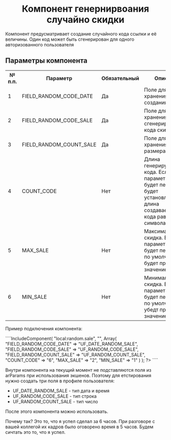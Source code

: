 <h1 align="center">Компонент генернирвоания случайно скидки</h1>
<p>Компонент предусматривает создание случайного кода ссылки и её величины. Один код может быть сгенерирован для одного авторизованного пользователя</p>
<h2>Параметры компонента</h2>
<table>
<tr>
<th>№ п.п.</th>
<th>Параметр</th>
<th>Обязательный</th>
<th>Описание</th>
</tr>
<tr>
<td>1</td>
<td>FIELD_RANDOM_CODE_DATE</td>
<td>Да</td>
<td>Поле для хранения даты создания кода.</td>
</tr>

<tr>
<td>2</td>
<td>FIELD_RANDOM_CODE_SALE</td>
<td>Да</td>
<td>Поле для хранения сгенерированного кода скидки.</td>
</tr>

<tr>
<td>3</td>
<td>FIELD_RANDOM_COUNT_SALE</td>
<td>Да</td>
<td>Поле для хранения размера скидки.</td>
</tr>

<tr>
<td>4</td>
<td>COUNT_CODE</td>
<td>Нет</td>
<td>Длина генерируемого кода. Если параметр не будет передан, будет установлена длина создаваемого кода равной 6 символам.</td>
</tr>

<tr>
<td>5</td>
<td>MAX_SALE</td>
<td>Нет</td>
<td>Максимальная скидка. Если параметр не будет передан, то по умолчанию будет присвоено значение 50%.</td>
</tr>

<tr>
<td>6</td>
<td>MIN_SALE</td>
<td>Нет</td>
<td>Минимальная скидка. Если параметр не будет передан, то по умолчанию убедт присвоено значение 1%.</td>
</tr>
</table>

<p>Пример подключения компонента:</p>
````<?
$APPLICATION->IncludeComponent(
    "local:random.sale",
    "",
    Array(
        "FIELD_RANDOM_CODE_DATE" => "UF_DATE_RANDOM_SALE",
        "FIELD_RANDOM_CODE_SALE" => "UF_RANDOM_CODE_SALE",
        "FIELD_RANDOM_COUNT_SALE" => "UF_RANDOM_COUNT_SALE",
        "COUNT_CODE" => "6",
        "MAX_SALE" => "2",
        "MIN_SALE" => "1"
    )
);
?>
````

<p>Внутри компонента на текущий момент не подставляются поля из arParams при использования экшенов. Поэтому для етстирования нужно создать три поля в профиле пользователя:</p>
<ul>
<li>UF_DATE_RANDOM_SALE - тип дата и время</li>
<li>UF_RANDOM_CODE_SALE - тип строка</li>
<li>UF_RANDOM_COUNT_SALE - тип число</li>
</ul>
<p>После этого компонента можно использовать.</p>
<p>Почему так? Это то, что я успел сделал за 6 часов. При разговоре с вашей коллегой их кадров было оговорено время в 5 часов. Будем сичтать это то, что я успел.</p>